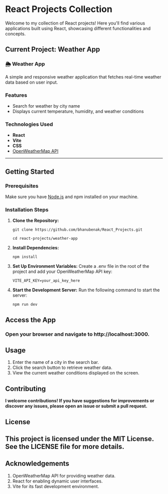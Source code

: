 # React Projects Collection

Welcome to my collection of React projects! Here you'll find various applications built using React, showcasing different functionalities and concepts.

## Current Project: Weather App

### 🌦️ Weather App

A simple and responsive weather application that fetches real-time weather data based on user input.

### Features

- Search for weather by city name
- Displays current temperature, humidity, and weather conditions

### Technologies Used

- **React**
- **Vite**
- **CSS**
- [OpenWeatherMap API](https://openweathermap.org/api)

---

## Getting Started

### Prerequisites

Make sure you have [Node.js](https://nodejs.org/) and npm installed on your machine.

### Installation Steps

1. **Clone the Repository:**
   ```
   git clone https://github.com/bhanubenak/React_Projects.git

   cd react-projects/weather-app
   ```
   
2. **Install Dependencies:**
   ```
   npm install
   ```

3. **Set Up Environment Variables:**
   Create a .env file in the root of the project and add your OpenWeatherMap API key:
    ```
    VITE_API_KEY=your_api_key_here
    ```

4. **Start the Development Server:**
    Run the following command to start the server:
    ```
    npm run dev
    ```

## Access the App
### Open your browser and navigate to http://localhost:3000.

## Usage
   1. Enter the name of a city in the search bar.
   2. Click the search button to retrieve weather data.
   3. View the current weather conditions displayed on the screen.


## Contributing
**I welcome contributions! If you have suggestions for improvements or discover any issues, please open an issue or submit a pull request.**

## License
## This project is licensed under the MIT License. See the LICENSE file for more details.

## Acknowledgements
1. OpenWeatherMap API for providing weather data.
2. React for enabling dynamic user interfaces.
3. Vite for its fast development environment.
